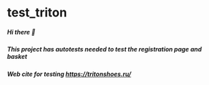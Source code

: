 # test_triton
##### Hi there :wave:
##### This project has autotests needed to test the registration page and basket
##### Web cite for testing https://tritonshoes.ru/
